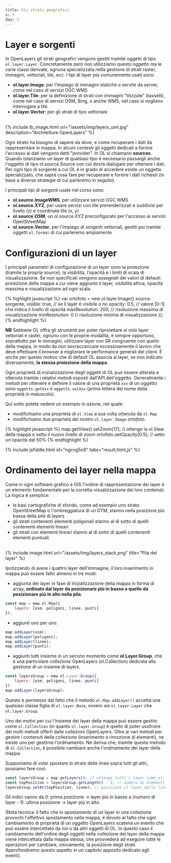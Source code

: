 ```yaml
---
title: Gli strati geografici
n: 5
day: 2
---
```

Layer e sorgenti
================
In OpenLayers gli strati geografici vengono gestiti tramite oggetti di tipo `ol.layer.Layer`. Concretamente però non utilizziamo questo oggetto ma le varie classi derivate, ognuna specializzata nella gestione di strati raster, immagini, vettoriali, tile, ecc. I tipi di layer più comunemente usati sono:

* **ol.layer.Image**: per l'impiego di immagini statiche o servite da server, come nel caso di servizi OGC WMS
* **ol.layer.Tile**: per la definizione di strati con immagini "tilizzate" (tasselli), come nel caso di servizi OSM, Bing, o anche WMS, nel caso si vogliano interrogare a tile
* **ol.layer.Vector**: per gli strati di tipo vettoriale

<br>
{% include lb_image.html url="/assets/img/layers_uml.jpg" description="Architetture OpenLayers" %}
<br>

Ogni strato ha bisogno di sapere da dove, e come recuperare i dati da rappresentare in mappa. In alcuni contesti gli oggetti dedicati a fornire l'accesso ai dati vengono detti "provider". In OL si chiamano **sources**. Quando istanziamo un layer di qualsiasi tipo è necessario passargli anche l'oggetto di tipo ol.source.Source con cui dovrà dialogare per ottenere i dati. Per ogni tipo di sorgente a cui OL è in grado di accedere esiste un oggetto specializzato, che saprà cosa fare per recuperare e fornire i dati richiesti (in base a diverse strategie di cui parleremo in seguito).

I principali tipi di sorgenti usate nel corso sono:

* **ol.source.ImageWMS**, per utilizzare servizi OGC WMS
* **ol.source.XYZ**, per usare servizi con tile prerenderizzati e suddivisi per livello (z) e coordinate tile (x, y)
* **ol.source.OSM**, un ol.source.XYZ preconfigurato per l'accesso ai servizi OpenStreetMap
* **ol.source.Vector**, per l'impiego di sorgenti vettoriali, gestiti poi tramite oggetti `ol.format` di cui parleremo ampiamente

# Configurazioni di un layer #
I principali parametri di configurazione di un layer sono la proiezione (tramite la propria source), la visibilità, l'opacità e i limiti di scala di visualizzazione. Se non specificati vengono assegnati dei valori di default: proiezione della mappa a cui viene aggiunto il layer, visibilità attiva, opacità massima e visualizzazione ad ogni scala.

{% highlight javascript %}
var ortofoto = new ol.layer.Image({
  source: sorgente,
  visible: true, // se il layer è visibile o no
  opacity: 0.5, // valore [0-1] che indica il livello di opacità
  maxResolution: 200, // risoluzione massima di visualizzazione
  minResolution: 0 // risoluzione minima di visualizzazione
});
{% endhighlight %}

**NB** Sebbene OL offra gli strumenti per poter riproiettare al volo layer vettoriali e raster, ognuno con le proprie modalità, è sempre opportuno, soprattutto per le immagini, utilizzare layer con SR congruente con quello della mappa, in modo da non sovraccaricare eccessivamente il lavoro che deve effettuare il browser e migliorare le performance generali del client. È anche per questo motivo che di default OL associa al layer, se non indicato diversamente, **la stessa proiezione della mappa**.

Ogni proprietà di inizializzazione degli oggetti di OL può essere alterata e ottenuta tramite i relativi metodi esposti dall'API dell'oggetto. Generalmente i metodi per ottenere e definire il valore di una proprietà `xxx` di un oggetto sono `oggetto.getXxx` e `oggetto.setXxx` (prima lettera del nome della proprietà in maiuscolo).

Qui sotto potete vedere un esempio in azione, nel quale:

* modifichiamo una proprietà di `ol.View` a sua volta ottenuta da `ol.Map`
* modifichiamo due proprietà del nostro `ol.layer.Image` _ortofoto_.

{% highlight javascript %}
map.getView().setZoom(17); // ottengo la ol.View della mappa e setto il nuovo livello di zoom
ortofoto.setOpacity(0.5); // setto un'opacità del 50%
{% endhighlight %}

{% include jsfiddle.html id="ngcvg5o9" tabs="result,html,js" %}

# Ordinamento dei layer nella mappa #
Come in ogni software grafico e GIS l'ordine di rappresentazione dei layer è un elemento fondamentale per la corretta visualizzazione dei loro contenuti. 
La logica è semplice:

* le basi cartografiche di sfondo, come ad esempio uno strato OpenStreetMap o l'ombreggiatura di un DTM, stanno nella posizione più bassa della _pila_ di layers
* gli strati contenenti elementi poligonali stanno al di sotto di quelli contenenti elementi lineari
* gli strati con elementi lineari stanno al di sotto di quelli contenenti elementi puntuali

<br>
{% include image.html url="/assets/img/layers_stack.png" title="Pila dei layer" %}
<br>

Ipotizzando di avere i quattro layer dell'immagine, il loro inserimento in mappa può essere fatto almeno in tre modi:

* aggiunta dei layer in fase di inizializzazione della mappa in forma di array, **ordinato dal layer da posizionare più in basso a quello da posizionare più in alto nella pila**.
```javascript
const map = new ol.Map({
    layers: [osm, poligoni, linee, punti]
});
```
* aggiunti uno per uno.
```javascript
map.addLayer(osm);
map.addLayer(poligoni);
map.addLayer(linee);
map.addLayer(punti);
```
* aggiunti tutti insieme in un secono momento come **ol.Layer.Group**, che è una particolare _collezione_ OpenLayers (ol.Collection) dedicata alla gestione di un insieme di layers.
```javascript
const layersGroup = new ol.Layer.Group({
    layers: [osm, poligoni, linee, punti]
})
map.addLayer(layersGroup);
```
Questo è permesso dal fatto che il metodo `ol.Map.addLayer()` accetta una qualsiasi classe figlia di `ol.layer.Base`, ovvero sia `ol.layer.Layer` che `ol.layer.Group`.

Uno dei motivi per cui l'insieme dei layer della mappa può essere gestito come `ol.Collection` (in quanto `ol.layer.Group`) è quello di poter usufruire dei molti metodi offerti dalle collezioni OpenLayers. Oltre ai vari metodi per gestire i contenuti della collezione (inserimento e rimozione di elementi), ne esiste uno per gestirne l'ordinamento. Ne deriva che, tramite questo metodo di `ol.Collection`, è possibile cambiare anche l'ordinamento dei layer della mappa.

Supponiamo di voler spostare lo strato delle linee sopra tutti gli altri, possiamo fare così:
```javascript
const layersGroup = map.getLayers(); // ottengo tutti i layer come ol.layer.Group
const topPosition = layersGroup.getLength() - 1; // numero di elementi - 1 == indice massimo
layersGroup.setAt(topPosition, linee); // posiziono il layer delle linee all'indice 4, ovvero in testa
```

Gli indici vanno da 0: prima posizione -> layer più in basso a (numero di layer - 1): ultima posizione -> layer più in alto.

(Nota tecnica: il fatto che lo spostamento di un layer in una collezione provochi l'effettivo spostamento nella mappa, è dovuto al fatto che ogni cambiamento di proprietà di un oggetto OpenLayers scatena un evento che può essere intercettato da noi o da altri oggetti di OL. In questo caso il cambiamento dell'ordine degli oggetti nella collezione dei layer della mappa viene intercettata dalla mappa stessa, che provvederà ad eseguire tutte le operazioni per cambiare, visivamente, la posizione degli strati. Approfondiremo questo aspetto in un capitolo apposito dedicato agli eventi).
